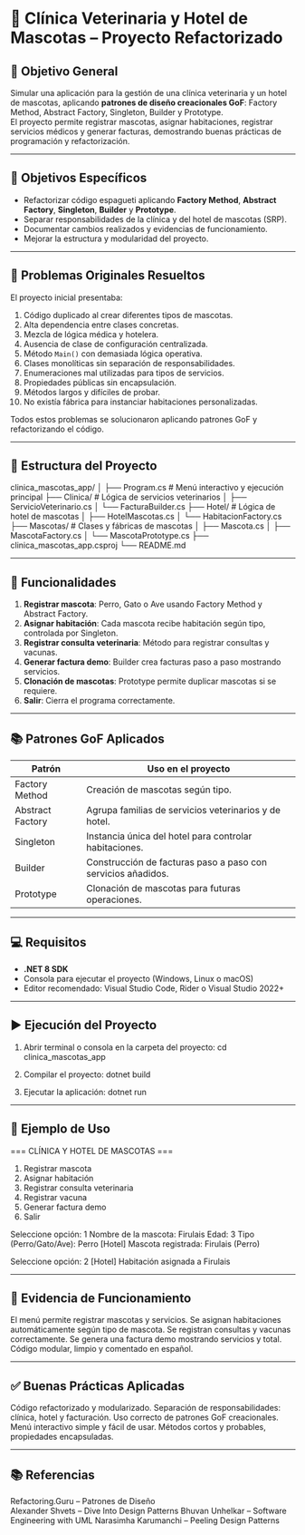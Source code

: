 # 🐾 Clínica Veterinaria y Hotel de Mascotas – Proyecto Refactorizado

## 🎯 Objetivo General
Simular una aplicación para la gestión de una clínica veterinaria y un hotel de mascotas, aplicando **patrones de diseño creacionales GoF**: Factory Method, Abstract Factory, Singleton, Builder y Prototype.  
El proyecto permite registrar mascotas, asignar habitaciones, registrar servicios médicos y generar facturas, demostrando buenas prácticas de programación y refactorización.

---

## 🎯 Objetivos Específicos
- Refactorizar código espagueti aplicando **Factory Method**, **Abstract Factory**, **Singleton**, **Builder** y **Prototype**.  
- Separar responsabilidades de la clínica y del hotel de mascotas (SRP).  
- Documentar cambios realizados y evidencias de funcionamiento.  
- Mejorar la estructura y modularidad del proyecto.

---

## 🧨 Problemas Originales Resueltos
El proyecto inicial presentaba:
1. Código duplicado al crear diferentes tipos de mascotas.  
2. Alta dependencia entre clases concretas.  
3. Mezcla de lógica médica y hotelera.  
4. Ausencia de clase de configuración centralizada.  
5. Método `Main()` con demasiada lógica operativa.  
6. Clases monolíticas sin separación de responsabilidades.  
7. Enumeraciones mal utilizadas para tipos de servicios.  
8. Propiedades públicas sin encapsulación.  
9. Métodos largos y difíciles de probar.  
10. No existía fábrica para instanciar habitaciones personalizadas.  

Todos estos problemas se solucionaron aplicando patrones GoF y refactorizando el código.

---

## 📂 Estructura del Proyecto
clinica_mascotas_app/
│
├── Program.cs # Menú interactivo y ejecución principal
├── Clinica/ # Lógica de servicios veterinarios
│ ├── ServicioVeterinario.cs
│ └── FacturaBuilder.cs
├── Hotel/ # Lógica de hotel de mascotas
│ ├── HotelMascotas.cs
│ └── HabitacionFactory.cs
├── Mascotas/ # Clases y fábricas de mascotas
│ ├── Mascota.cs
│ ├── MascotaFactory.cs
│ └── MascotaPrototype.cs
├── clinica_mascotas_app.csproj
└── README.md

---

## 🧩 Funcionalidades
1. **Registrar mascota**: Perro, Gato o Ave usando Factory Method y Abstract Factory.  
2. **Asignar habitación**: Cada mascota recibe habitación según tipo, controlada por Singleton.  
3. **Registrar consulta veterinaria**: Método para registrar consultas y vacunas.  
4. **Generar factura demo**: Builder crea facturas paso a paso mostrando servicios.  
5. **Clonación de mascotas**: Prototype permite duplicar mascotas si se requiere.  
6. **Salir**: Cierra el programa correctamente.

---

## 📚 Patrones GoF Aplicados
| Patrón | Uso en el proyecto |
|--------|------------------|
| Factory Method | Creación de mascotas según tipo. |
| Abstract Factory | Agrupa familias de servicios veterinarios y de hotel. |
| Singleton | Instancia única del hotel para controlar habitaciones. |
| Builder | Construcción de facturas paso a paso con servicios añadidos. |
| Prototype | Clonación de mascotas para futuras operaciones. |

---

## 💻 Requisitos
- **.NET 8 SDK**  
- Consola para ejecutar el proyecto (Windows, Linux o macOS)  
- Editor recomendado: Visual Studio Code, Rider o Visual Studio 2022+

---

## ▶️ Ejecución del Proyecto
1. Abrir terminal o consola en la carpeta del proyecto:
  cd clinica_mascotas_app

2. Compilar el proyecto:
  dotnet build

3. Ejecutar la aplicación:
   dotnet run

---

## 📌 Ejemplo de Uso
=== CLÍNICA Y HOTEL DE MASCOTAS ===
1. Registrar mascota
2. Asignar habitación
3. Registrar consulta veterinaria
4. Registrar vacuna
5. Generar factura demo
6. Salir

Seleccione opción: 1
Nombre de la mascota: Firulais
Edad: 3
Tipo (Perro/Gato/Ave): Perro
[Hotel] Mascota registrada: Firulais (Perro)

Seleccione opción: 2
[Hotel] Habitación asignada a Firulais

---

## 📝 Evidencia de Funcionamiento
El menú permite registrar mascotas y servicios.
Se asignan habitaciones automáticamente según tipo de mascota.
Se registran consultas y vacunas correctamente.
Se genera una factura demo mostrando servicios y total.
Código modular, limpio y comentado en español.

---

## ✅ Buenas Prácticas Aplicadas
Código refactorizado y modularizado.
Separación de responsabilidades: clínica, hotel y facturación.
Uso correcto de patrones GoF creacionales.
Menú interactivo simple y fácil de usar.
Métodos cortos y probables, propiedades encapsuladas.

---

## 📚 Referencias
Refactoring.Guru – Patrones de Diseño\
Alexander Shvets – Dive Into Design Patterns
Bhuvan Unhelkar – Software Engineering with UML
Narasimha Karumanchi – Peeling Design Patterns
